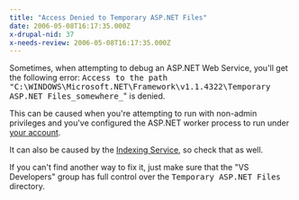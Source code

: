```yaml
---
title: "Access Denied to Temporary ASP.NET Files"
date: 2006-05-08T16:17:35.000Z
x-drupal-nid: 37
x-needs-review: 2006-05-08T16:17:35.000Z
---
```

Sometimes, when attempting to debug an ASP.NET Web Service, you'll get the following error: <tt>Access to the path "C:\WINDOWS\Microsoft.NET\Framework\v1.1.4322\Temporary ASP.NET Files\_somewhere_</tt>" is denied.

This can be caused when you're attempting to run with non-admin privileges and you've configured the ASP.NET worker process to run under [your account](/content/2006/02/debugging-asp-net-applications-without-administrator-privileges).

It can also be caused by the [Indexing Service](/content/2004/07/indexing-service-causes-strange-access-denied-errors-in-asp-net), so check that as well.

If you can't find another way to fix it, just make sure that the "VS Developers" group has full control over the <tt>Temporary ASP.NET Files</tt> directory.